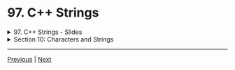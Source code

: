 # 97. C++ Strings

<details>
  <summary> 97. C++ Strings - Slides </summary>

<p align="center" >
    <img src="../images/97_Cpp-Strings.png" width="90%" > 
    <img src="../images/97_Cpp-Strings_2.png" width="90%" > 
    <img src="../images/97_Cpp-Strings_3.png" width="90%" > 
    <img src="../images/97_Cpp-Strings_4.png" width="90%" > 
    <img src="../images/97_Cpp-Strings_5.png" width="90%" > 
    <img src="../images/97_Cpp-Strings_6.png" width="90%" > 
    <img src="../images/97_Cpp-Strings_7.png" width="90%" > 
    <img src="../images/97_Cpp-Strings_8.png" width="90%" > 
    <img src="../images/97_Cpp-Strings_9.png" width="90%" > 
    <img src="../images/97_Cpp-Strings_10.png" width="90%" > 
    <img src="../images/97_Cpp-Strings_11.png" width="90%" > 
    <img src="../images/97_Cpp-Strings_12.png" width="90%" > 
    <img src="../images/97_Cpp-Strings_13.png" width="90%" > 
    <img src="../images/97_Cpp-Strings_14.png" width="90%" > 
               
</p> 

</details>

<details>
  <summary> Section 10: Characters and Strings </summary>

  -   using `g++`
  ```
  g++ -Wall -std=c++14 main.cpp  
  ```
  - using `-Wextra` and `-Wpedantic` options enable additional warning checks beyond the `-Wall` option, e.g. `-Wmisleading-indentation`
  ```
  g++ -Wall -Wextra -Wpedantic -Wmisleading-indentation -std=c++17 main.cpp
  ```

  - [Codebase: 97. C++ Strings](../codebase/S10_Characters-and-Strings/Practice/)

</details>



---

[Previous](./96_Working-with-C-style-Strings.md) | [Next](./98_Working-with-Cpp-Strings.md)